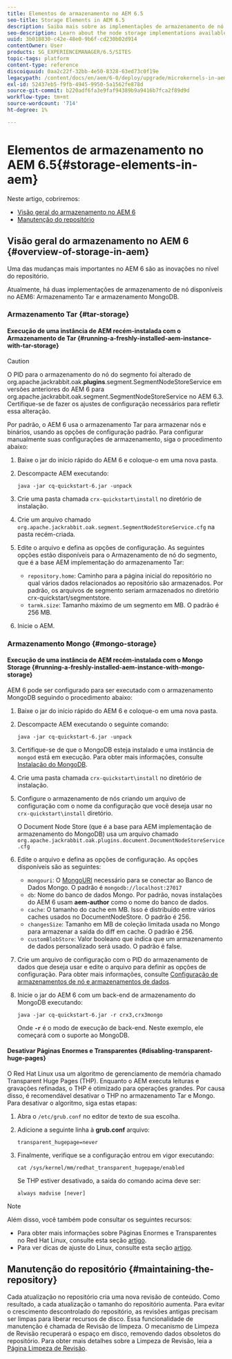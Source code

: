 ```yaml
---
title: Elementos de armazenamento no AEM 6.5
seo-title: Storage Elements in AEM 6.5
description: Saiba mais sobre as implementações de armazenamento de nó disponíveis no AEM 6.5 e como manter o repositório.
seo-description: Learn about the node storage implementations available in AEM 6.5 and how to maintain the repository.
uuid: 3b018830-c42e-48e0-9b6f-cd230b02d914
contentOwner: User
products: SG_EXPERIENCEMANAGER/6.5/SITES
topic-tags: platform
content-type: reference
discoiquuid: 0aa2c22f-32bb-4e50-8328-63ed73c0f19e
legacypath: /content/docs/en/aem/6-0/deploy/upgrade/microkernels-in-aem-6-0
exl-id: 52437eb5-f9fb-4945-9950-5a1562fe878d
source-git-commit: b220adf6fa3e9faf94389b9a9416b7fca2f89d9d
workflow-type: tm+mt
source-wordcount: '714'
ht-degree: 1%

---
```


# Elementos de armazenamento no AEM 6.5{#storage-elements-in-aem}

Neste artigo, cobriremos:

* [Visão geral do armazenamento no AEM 6](/help/sites-deploying/storage-elements-in-aem-6.md#overview-of-storage-in-aem)
* [Manutenção do repositório](/help/sites-deploying/storage-elements-in-aem-6.md#maintaining-the-repository)

## Visão geral do armazenamento no AEM 6 {#overview-of-storage-in-aem}

Uma das mudanças mais importantes no AEM 6 são as inovações no nível do repositório.

Atualmente, há duas implementações de armazenamento de nó disponíveis no AEM6: Armazenamento Tar e armazenamento MongoDB.

### Armazenamento Tar {#tar-storage}

#### Execução de uma instância de AEM recém-instalada com o Armazenamento de Tar {#running-a-freshly-installed-aem-instance-with-tar-storage}

>[!CAUTION]
>
>O PID para o armazenamento do nó do segmento foi alterado de org.apache.jackrabbit.oak.**plugins**.segment.SegmentNodeStoreService em versões anteriores do AEM 6 para org.apache.jackrabbit.oak.segment.SegmentNodeStoreService no AEM 6.3. Certifique-se de fazer os ajustes de configuração necessários para refletir essa alteração.

Por padrão, o AEM 6 usa o armazenamento Tar para armazenar nós e binários, usando as opções de configuração padrão. Para configurar manualmente suas configurações de armazenamento, siga o procedimento abaixo:

1. Baixe o jar do início rápido do AEM 6 e coloque-o em uma nova pasta.
1. Descompacte AEM executando:

   `java -jar cq-quickstart-6.jar -unpack`

1. Crie uma pasta chamada `crx-quickstart\install` no diretório de instalação.

1. Crie um arquivo chamado `org.apache.jackrabbit.oak.segment.SegmentNodeStoreService.cfg` na pasta recém-criada.

1. Edite o arquivo e defina as opções de configuração. As seguintes opções estão disponíveis para o Armazenamento de nó do segmento, que é a base AEM implementação do armazenamento Tar:

   * `repository.home`: Caminho para a página inicial do repositório no qual vários dados relacionados ao repositório são armazenados. Por padrão, os arquivos de segmento seriam armazenados no diretório crx-quickstart/segmentstore.
   * `tarmk.size`: Tamanho máximo de um segmento em MB. O padrão é 256 MB.

1. Inicie o AEM.

### Armazenamento Mongo {#mongo-storage}

#### Execução de uma instância de AEM recém-instalada com o Mongo Storage {#running-a-freshly-installed-aem-instance-with-mongo-storage}

AEM 6 pode ser configurado para ser executado com o armazenamento MongoDB seguindo o procedimento abaixo:

1. Baixe o jar do início rápido do AEM 6 e coloque-o em uma nova pasta.
1. Descompacte AEM executando o seguinte comando:

   `java -jar cq-quickstart-6.jar -unpack`

1. Certifique-se de que o MongoDB esteja instalado e uma instância de `mongod` está em execução. Para obter mais informações, consulte [Instalação do MongoDB](https://docs.mongodb.org/manual/installation/).
1. Crie uma pasta chamada `crx-quickstart\install` no diretório de instalação.
1. Configure o armazenamento de nós criando um arquivo de configuração com o nome da configuração que você deseja usar no `crx-quickstart\install` diretório.

   O Document Node Store (que é a base para AEM implementação de armazenamento do MongoDB) usa um arquivo chamado `org.apache.jackrabbit.oak.plugins.document.DocumentNodeStoreService.cfg`

1. Edite o arquivo e defina as opções de configuração. As opções disponíveis são as seguintes:

   * `mongouri`: O [MongoURI](https://docs.mongodb.org/manual/reference/connection-string/) necessário para se conectar ao Banco de Dados Mongo. O padrão é `mongodb://localhost:27017`
   * `db`: Nome do banco de dados Mongo. Por padrão, novas instalações do AEM 6 usam **aem-author** como o nome do banco de dados.
   * `cache`: O tamanho do cache em MB. Isso é distribuído entre vários caches usados no DocumentNodeStore. O padrão é 256.
   * `changesSize`: Tamanho em MB de coleção limitada usada no Mongo para armazenar a saída do diff em cache. O padrão é 256.
   * `customBlobStore`: Valor booleano que indica que um armazenamento de dados personalizado será usado. O padrão é false.

1. Crie um arquivo de configuração com o PID do armazenamento de dados que deseja usar e edite o arquivo para definir as opções de configuração. Para obter mais informações, consulte [Configuração de armazenamentos de nó e armazenamentos de dados](/help/sites-deploying/data-store-config.md).

1. Inicie o jar do AEM 6 com um back-end de armazenamento do MongoDB executando:

   ```shell
   java -jar cq-quickstart-6.jar -r crx3,crx3mongo
   ```

   Onde **`-r`** é o modo de execução de back-end. Neste exemplo, ele começará com o suporte ao MongoDB.

#### Desativar Páginas Enormes e Transparentes {#disabling-transparent-huge-pages}

O Red Hat Linux usa um algoritmo de gerenciamento de memória chamado Transparent Huge Pages (THP). Enquanto o AEM executa leituras e gravações refinadas, o THP é otimizado para operações grandes. Por causa disso, é recomendável desativar o THP no armazenamento Tar e Mongo. Para desativar o algoritmo, siga estas etapas:

1. Abra o `/etc/grub.conf` no editor de texto de sua escolha.
1. Adicione a seguinte linha à **grub.conf** arquivo:

   ```
   transparent_hugepage=never
   ```

1. Finalmente, verifique se a configuração entrou em vigor executando:

   ```
   cat /sys/kernel/mm/redhat_transparent_hugepage/enabled
   ```

   Se THP estiver desativado, a saída do comando acima deve ser:

   ```
   always madvise [never]
   ```

>[!NOTE]
>
>Além disso, você também pode consultar os seguintes recursos:
>
>* Para obter mais informações sobre Páginas Enormes e Transparentes no Red Hat Linux, consulte esta seção [artigo](https://access.redhat.com/solutions/46111).
>* Para ver dicas de ajuste do Linux, consulte esta seção [artigo](https://helpx.adobe.com/experience-manager/kb/performance-tuning-tips.html).
>


## Manutenção do repositório {#maintaining-the-repository}

Cada atualização no repositório cria uma nova revisão de conteúdo. Como resultado, a cada atualização o tamanho do repositório aumenta. Para evitar o crescimento descontrolado do repositório, as revisões antigas precisam ser limpas para liberar recursos de disco. Essa funcionalidade de manutenção é chamada de Revisão de limpeza. O mecanismo de Limpeza de Revisão recuperará o espaço em disco, removendo dados obsoletos do repositório. Para obter mais detalhes sobre a Limpeza de Revisão, leia a [Página Limpeza de Revisão](/help/sites-deploying/revision-cleanup.md).
